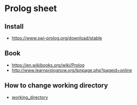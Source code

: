 # Prolog sheet

## Install

* https://www.swi-prolog.org/download/stable

## Book

* https://en.wikibooks.org/wiki/Prolog
* http://www.learnprolognow.org/lpnpage.php?pageid=online

## How to change working directory

* [working_directory](https://www.swi-prolog.org/pldoc/man?predicate=working_directory%2f2)
